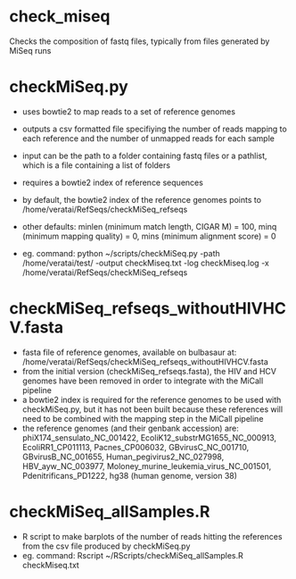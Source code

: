 # check_miseq
Checks the composition of fastq files, typically from files generated by MiSeq runs

# checkMiSeq.py
- uses bowtie2 to map reads to a set of reference genomes
- outputs a csv formatted file specifiying the number of reads mapping to each reference and the number of unmapped reads for each sample
- input can be the path to a folder containing fastq files or a pathlist, which is a file containing a list of folders
- requires a bowtie2 index of reference sequences
- by default, the bowtie2 index of the reference genomes points to /home/veratai/RefSeqs/checkMiSeq_refseqs
- other defaults:
  minlen (minimum match length, CIGAR M) = 100, 
  minq (minimum mapping quality) = 0, 
  mins (minimum alignment score) = 0

- eg. command: 
python ~/scripts/checkMiSeq.py -path /home/veratai/test/ -output checkMiseq.txt -log checkMiseq.log -x /home/veratai/RefSeqs/checkMiSeq_refseqs

# checkMiSeq_refseqs_withoutHIVHCV.fasta
- fasta file of reference genomes, available on bulbasaur at: /home/veratai/RefSeqs/checkMiSeq_refseqs_withoutHIVHCV.fasta
- from the initial version (checkMiSeq_refseqs.fasta), the HIV and HCV genomes have been removed in order to integrate with the MiCall pipeline
- a bowtie2 index is required for the reference genomes to be used with checkMiSeq.py, but it has not been built because these references will need to be combined with the mapping step in the MiCall pipeline
- the reference genomes (and their genbank accession) are:
  phiX174_sensulato_NC_001422, 
  EcoliK12_substrMG1655_NC_000913, 
  EcoliRR1_CP011113, 
  Pacnes_CP006032, 
  GBvirusC_NC_001710, 
  GBvirusB_NC_001655, 
  Human_pegivirus2_NC_027998, 
  HBV_ayw_NC_003977, 
  Moloney_murine_leukemia_virus_NC_001501, 
  Pdenitrificans_PD1222, 
  hg38 (human genome, version 38)

# checkMiSeq_allSamples.R
- R script to make barplots of the number of reads hitting the references from the csv file produced by checkMiSeq.py
- eg. command: 
Rscript ~/RScripts/checkMiSeq_allSamples.R checkMiseq.txt

